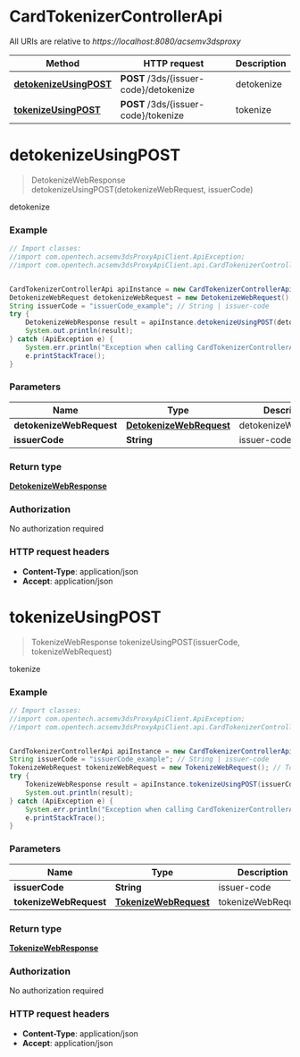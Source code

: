 # CardTokenizerControllerApi

All URIs are relative to *https://localhost:8080/acsemv3dsproxy*

Method | HTTP request | Description
------------- | ------------- | -------------
[**detokenizeUsingPOST**](CardTokenizerControllerApi.md#detokenizeUsingPOST) | **POST** /3ds/{issuer-code}/detokenize | detokenize
[**tokenizeUsingPOST**](CardTokenizerControllerApi.md#tokenizeUsingPOST) | **POST** /3ds/{issuer-code}/tokenize | tokenize


<a name="detokenizeUsingPOST"></a>
# **detokenizeUsingPOST**
> DetokenizeWebResponse detokenizeUsingPOST(detokenizeWebRequest, issuerCode)

detokenize

### Example
```java
// Import classes:
//import com.opentech.acsemv3dsProxyApiClient.ApiException;
//import com.opentech.acsemv3dsProxyApiClient.api.CardTokenizerControllerApi;


CardTokenizerControllerApi apiInstance = new CardTokenizerControllerApi();
DetokenizeWebRequest detokenizeWebRequest = new DetokenizeWebRequest(); // DetokenizeWebRequest | detokenizeWebRequest
String issuerCode = "issuerCode_example"; // String | issuer-code
try {
    DetokenizeWebResponse result = apiInstance.detokenizeUsingPOST(detokenizeWebRequest, issuerCode);
    System.out.println(result);
} catch (ApiException e) {
    System.err.println("Exception when calling CardTokenizerControllerApi#detokenizeUsingPOST");
    e.printStackTrace();
}
```

### Parameters

Name | Type | Description  | Notes
------------- | ------------- | ------------- | -------------
 **detokenizeWebRequest** | [**DetokenizeWebRequest**](DetokenizeWebRequest.md)| detokenizeWebRequest |
 **issuerCode** | **String**| issuer-code |

### Return type

[**DetokenizeWebResponse**](DetokenizeWebResponse.md)

### Authorization

No authorization required

### HTTP request headers

 - **Content-Type**: application/json
 - **Accept**: application/json

<a name="tokenizeUsingPOST"></a>
# **tokenizeUsingPOST**
> TokenizeWebResponse tokenizeUsingPOST(issuerCode, tokenizeWebRequest)

tokenize

### Example
```java
// Import classes:
//import com.opentech.acsemv3dsProxyApiClient.ApiException;
//import com.opentech.acsemv3dsProxyApiClient.api.CardTokenizerControllerApi;


CardTokenizerControllerApi apiInstance = new CardTokenizerControllerApi();
String issuerCode = "issuerCode_example"; // String | issuer-code
TokenizeWebRequest tokenizeWebRequest = new TokenizeWebRequest(); // TokenizeWebRequest | tokenizeWebRequest
try {
    TokenizeWebResponse result = apiInstance.tokenizeUsingPOST(issuerCode, tokenizeWebRequest);
    System.out.println(result);
} catch (ApiException e) {
    System.err.println("Exception when calling CardTokenizerControllerApi#tokenizeUsingPOST");
    e.printStackTrace();
}
```

### Parameters

Name | Type | Description  | Notes
------------- | ------------- | ------------- | -------------
 **issuerCode** | **String**| issuer-code |
 **tokenizeWebRequest** | [**TokenizeWebRequest**](TokenizeWebRequest.md)| tokenizeWebRequest |

### Return type

[**TokenizeWebResponse**](TokenizeWebResponse.md)

### Authorization

No authorization required

### HTTP request headers

 - **Content-Type**: application/json
 - **Accept**: application/json

